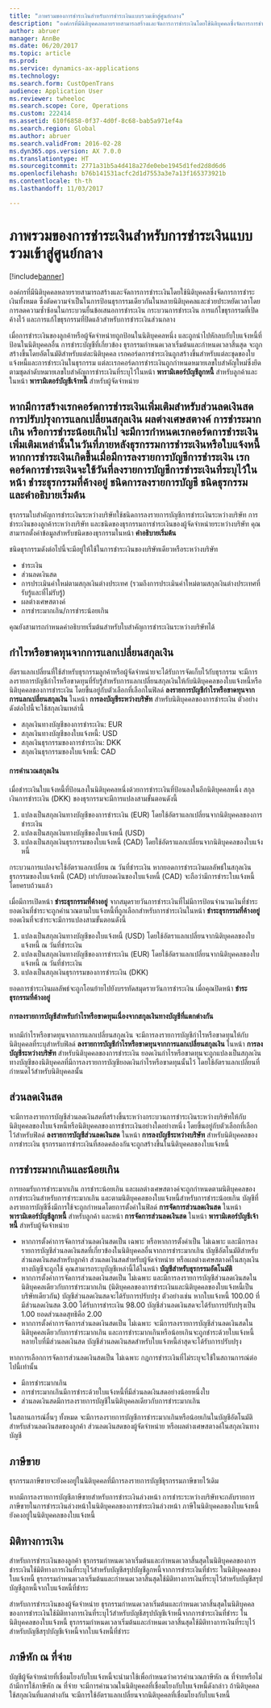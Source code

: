 ```yaml
---
title: "ภาพรวมของการชำระเงินสำหรับการชำระเงินแบบรวมเข้าสู่ศูนย์กลาง"
description: "องค์กรที่มีนิติบุคคลหลายรายสามารถสร้างและจัดการการชำระเงินโดยใช้นิติบุคคลซึ่งจัดการการชำระเงินทั้งหมด ซึ่งตัดความจำเป็นในการป้อนธุรกรรมเดียวกันในหลายนิติบุคคลและช่วยประหยัดเวลาโดยการลดความซ้ำซ้อนในกระบวนยื่นข้อเสนอการชำระเงิน กระบวนการชำระเงิน การแก้ไขธุรกรรมที่เปิดค้างไว้ และการแก้ไขธุรกรรมที่ปิดแล้วสำหรับการชำระเงินส่วนกลาง"
author: abruer
manager: AnnBe
ms.date: 06/20/2017
ms.topic: article
ms.prod: 
ms.service: dynamics-ax-applications
ms.technology: 
ms.search.form: CustOpenTrans
audience: Application User
ms.reviewer: twheeloc
ms.search.scope: Core, Operations
ms.custom: 222414
ms.assetid: 610f6858-0f37-4d0f-8c68-bab5a971ef4a
ms.search.region: Global
ms.author: abruer
ms.search.validFrom: 2016-02-28
ms.dyn365.ops.version: AX 7.0.0
ms.translationtype: HT
ms.sourcegitcommit: 2771a31b5a4d418a27de0ebe1945d1fed2d8d6d6
ms.openlocfilehash: b76b141531acfc2d1d7553a3e7a13f165373921b
ms.contentlocale: th-th
ms.lasthandoff: 11/03/2017

---
```


# <a name="settlement-overview-for-centralized-payments"></a>ภาพรวมของการชำระเงินสำหรับการชำระเงินแบบรวมเข้าสู่ศูนย์กลาง

[!include[banner](../includes/banner.md)]


องค์กรที่มีนิติบุคคลหลายรายสามารถสร้างและจัดการการชำระเงินโดยใช้นิติบุคคลซึ่งจัดการการชำระเงินทั้งหมด ซึ่งตัดความจำเป็นในการป้อนธุรกรรมเดียวกันในหลายนิติบุคคลและช่วยประหยัดเวลาโดยการลดความซ้ำซ้อนในกระบวนยื่นข้อเสนอการชำระเงิน กระบวนการชำระเงิน การแก้ไขธุรกรรมที่เปิดค้างไว้ และการแก้ไขธุรกรรมที่ปิดแล้วสำหรับการชำระเงินส่วนกลาง 

เมื่อการชำระเงินของลูกค้าหรือผู้จัดจำหน่ายถูกป้อนในนิติบุคคลหนึ่ง และถูกนำไปหักลบกับใบแจ้งหนี้ที่ป้อนในนิติบุคคลอื่น การชำระบัญชีที่เกี่ยวข้อง ธุรกรรมกำหนดเวลาเริ่มต้นและกำหนดเวลาสิ้นสุด จะถูกสร้างขึ้นโดยอัตโนมัติสำหรับแต่ละนิติบุคคล เรกคอร์ดการชำระเงินถูกสร้างขึ้นสำหรับแต่ละชุดของใบแจ้งหนี้และการชำระเงินในธุรกรรม แต่ละเรกคอร์ดการชำระเงินถูกกำหนดหมายเลขใบสำคัญใหม่ซึ่งยึดตามชุดลำดับหมายเลขใบสำคัญการชำระเงินที่ระบุไว้ในหน้า **พารามิเตอร์บัญชีลูกหนี้** สำหรับลูกค้าและในหน้า **พารามิเตอร์บัญชีเจ้าหนี้** สำหรับผู้จัดจำหน่าย 

หากมีการสร้างเรกคอร์ดการชำระเงินเพิ่มเติมสำหรับส่วนลดเงินสด การปรับปรุงการแลกเปลี่ยนสกุลเงิน ผลต่างเศษสตางค์ การชำระมากเกิน หรือการชำระน้อยเกินไป จะมีการกำหนดเรกคอร์ดการชำระเงินเพิ่มเติมเหล่านั้นในวันที่ภายหลังธุรกรรมการชำระเงินหรือใบแจ้งหนี้ หากการชำระเงินเกิดขึ้นเมื่อมีการลงรายการบัญชีการชำระเงิน เรกคอร์ดการชำระเงินจะใช้วันที่ลงรายการบัญชีการชำระเงินที่ระบุไว้ในหน้า **ชำระธุรกรรมที่ค้างอยู่**
ชนิดการลงรายการบัญชี ชนิดธุรกรรม และคำอธิบายเริ่มต้น
----------------------------------------------------------

ธุรกรรมใบสำคัญการชำระเงินระหว่างบริษัทใช้ชนิดการลงรายการบัญชีการชำระเงินระหว่างบริษัท การชำระเงินของลูกค้าระหว่างบริษัท และชนิดของธุรกรรมการชำระเงินของผู้จัดจำหน่ายระหว่างบริษัท คุณสามารถตั้งค่าข้อมูลสำหรับชนิดของธุรกรรมในหน้า **คำอธิบายเริ่มต้น** 

ชนิดธุรกรรมดังต่อไปนี้จะมีอยู่ให้ใช้ในการชำระเงินของบริษัทเดียวหรือระหว่างบริษัท

-   ชำระเงิน
-   ส่วนลดเงินสด
-   การประเมินค่าใหม่ตามสกุลเงินต่างประเทศ (รวมถึงการประเมินค่าใหม่ตามสกุลเงินต่างประเทศที่รับรู้และที่ไม่รับรู้)
-   ผลต่างเศษสตางค์
-   การชำระมากเกิน/การชำระน้อยเกิน

คุณยังสามารถกำหนดคำอธิบายเริ่มต้นสำหรับใบสำคัญการชำระเงินระหว่างบริษัทได้

<a name="currency-exchange-gains-or-losses"></a>กำไรหรือขาดทุนจากการแลกเปลี่ยนสกุลเงิน
---------------------------------

อัตราแลกเปลี่ยนที่ใช้สำหรับธุรกรรมลูกค้าหรือผู้จัดจำหน่ายจะได้รับการจัดเก็บไว้กับธุรกรรม จะมีการลงรายการบัญชีกำไรหรือขาดทุนที่รับรู้สำหรับการแลกเปลี่ยนสกุลเงินให้กับนิติบุคคลของใบแจ้งหนี้หรือนิติบุคคลของการชำระเงิน โดยขึ้นอยู่กับตัวเลือกที่เลือกในฟิลด์ **ลงรายการบัญชีกำไรหรือขาดทุนจากการแลกเปลี่ยนสกุลเงิน** ในหน้า **การลงบัญชีระหว่างบริษัท** สำหรับนิติบุคคลของการชำระเงิน ตัวอย่างดังต่อไปนี้จะใช้สกุลเงินเหล่านี้
-   สกุลเงินทางบัญชีของการชำระเงิน: EUR
-   สกุลเงินทางบัญชีของใบแจ้งหนี้: USD
-   สกุลเงินธุรกรรมของการชำระเงิน: DKK
-   สกุลเงินธุรกรรมของใบแจ้งหนี้: CAD

#### <a name="currency-calculations"></a>การคำนวณสกุลเงิน

เมื่อชำระเงินใบแจ้งหนี้ที่ป้อนลงในนิติบุคคลหนึ่งด้วยการชำระเงินที่ป้อนลงในอีกนิติบุคคลหนึ่ง สกุลเงินการชำระเงิน (DKK) ของธุรกรรมจะมีการแปลงสามขั้นตอนดังนี้
1.  แปลงเป็นสกุลเงินทางบัญชีของการชำระเงิน (EUR) โดยใช้อัตราแลกเปลี่ยนจากนิติบุคคลของการชำระเงิน
2.  แปลงเป็นสกุลเงินทางบัญชีของใบแจ้งหนี้ (USD)
3.  แปลงเป็นสกุลเงินธุรกรรมของใบแจ้งหนี้ (CAD) โดยใช้อัตราแลกเปลี่ยนจากนิติบุคคลของใบแจ้งหนี้

กระบวนการแปลงจะใช้อัตราแลกเปลี่ยน ณ วันที่ชำระเงิน หากยอดการชำระเงินผลลัพธ์ในสกุลเงินธุรกรรมของใบแจ้งหนี้ (CAD) เท่ากับยอดเงินของใบแจ้งหนี้ (CAD) จะถือว่ามีการชำระใบแจ้งหนี้โดยครบถ้วนแล้ว 

เมื่อมีการเปิดหน้า **ชำระธุรกรรมที่ค้างอยู่** จากสมุดรายวันการชำระเงินที่ไม่มีการป้อนจำนวนเงินที่ชำระ ยอดเงินที่ชำระจะถูกคำนวณตามใบแจ้งหนี้ที่ถูกเลือกสำหรับการชำระเงินในหน้า **ชำระธุรกรรมที่ค้างอยู่** ยอดเงินที่จะชำระจะมีการแปลงสามขั้นตอนดังนี้
1.  แปลงเป็นสกุลเงินทางบัญชีของใบแจ้งหนี้ (USD) โดยใช้อัตราแลกเปลี่ยนจากนิติบุคคลของใบแจ้งหนี้ ณ วันที่ชำระเงิน
2.  แปลงเป็นสกุลเงินทางบัญชีของการชำระเงิน (EUR) โดยใช้อัตราแลกเปลี่ยนจากนิติบุคคลของใบแจ้งหนี้ ณ วันที่ชำระเงิน
3.  แปลงเป็นสกุลเงินธุรกรรมของการชำระเงิน (DKK)

ยอดการชำระเงินผลลัพธ์จะถูกโอนย้ายไปยังบรรทัดสมุดรายวันการชำระเงิน เมื่อคุณปิดหน้า **ชำระธุรกรรมที่ค้างอยู่**

#### <a name="posting-for-gain-or-loss-because-of-different-accounting-currencies"></a>การลงรายการบัญชีสำหรับกำไรหรือขาดทุนเนื่องจากสกุลเงินทางบัญชีที่แตกต่างกัน

หากมีกำไรหรือขาดทุนจากการแลกเปลี่ยนสกุลเงิน จะมีการลงรายการบัญชีกำไรหรือขาดทุนให้กับนิติบุคคลที่ระบุสำหรับฟิลด์ **ลงรายการบัญชีกำไรหรือขาดทุนจากการแลกเปลี่ยนสกุลเงิน** ในหน้า **การลงบัญชีระหว่างบริษัท** สำหรับนิติบุคคลของการชำระเงิน ยอดเงินกำไรหรือขาดทุนจะถูกแปลงเป็นสกุลเงินทางบัญชีของนิติบุคคลที่มีการลงรายการบัญชียอดเงินกำไรหรือขาดทุนนั้นไว้ โดยใช้อัตราแลกเปลี่ยนที่กำหนดไว้สำหรับนิติบุคคลนั้น

<a name="cash-discounts"></a>ส่วนลดเงินสด
--------------

จะมีการลงรายการบัญชีส่วนลดเงินสดที่สร้างขึ้นระหว่างกระบวนการชำระเงินระหว่างบริษัทให้กับนิติบุคคลของใบแจ้งหนี้หรือนิติบุคคลของการชำระเงินอย่างใดอย่างหนึ่ง โดยขึ้นอยู่กับตัวเลือกที่เลือกไว้สำหรับฟิลด์ **ลงรายการบัญชีส่วนลดเงินสด** ในหน้า **การลงบัญชีระหว่างบริษัท** สำหรับนิติบุคคลของการชำระเงิน ธุรกรรมการชำระเงินที่สอดคล้องกันจะถูกสร้างขึ้นในนิติบุคคลของใบแจ้งหนี้

<a name="overpayments-and-underpayments"></a>การชำระมากเกินและน้อยเกิน
------------------------------

การยอมรับการชำระมากเกิน การชำระน้อยเกิน และผลต่างเศษสตางค์จะถูกกำหนดตามนิติบุคคลของการชำระเงินสำหรับการชำระมากเกิน และตามนิติบุคคลของใบแจ้งหนี้สำหรับการชำระน้อยเกิน บัญชีที่ลงรายการบัญชีซึ่งมีการใช้จะถูกกำหนดโดยการตั้งค่าในฟิลด์ **การจัดการส่วนลดเงินสด** ในหน้า **พารามิเตอร์บัญชีลูกหนี้** สำหรับลูกค้า และหน้า **การจัดการส่วนลดเงินสด** ในหน้า **พารามิเตอร์บัญชีเจ้าหนี้** สำหรับผู้จัดจำหน่าย

-   หากการตั้งค่าการจัดการส่วนลดเงินสดเป็น เฉพาะ หรือหากการตั้งค่าเป็น ไม่เฉพาะ และมีการลงรายการบัญชีส่วนลดเงินสดที่เกี่ยวข้องในนิติบุคคลอื่นจากการชำระมากเกิน บัญชีอัตโนมัติสำหรับส่วนลดเงินสดสำหรับลูกค้า ส่วนลดเงินสดสำหรับผู้จัดจำหน่าย หรือผลต่างเศษสตางค์ในสกุลเงินทางบัญชีจะถูกใช้ คุณสามารถระบุบัญชีเหล่านี้ได้ในหน้า **บัญชีสำหรับธุรกรรมอัตโนมัติ**
-   หากการตั้งค่าการจัดการส่วนลดเงินสดเป็น ไม่เฉพาะ และมีการลงรายการบัญชีส่วนลดเงินสดในนิติบุคคลเดียวกับการชำระมากเกิน (นิติบุคคลของการชำระเงินและนิติบุคคลของใบแจ้งหนี้เป็นบริษัทเดียวกัน) บัญชีส่วนลดเงินสดจะได้รับการปรับปรุง ตัวอย่างเช่น หากใบแจ้งหนี้ 100.00 ที่มีส่วนลดเงินสด 3.00 ได้รับการชำระเงิน 98.00 บัญชีส่วนลดเงินสดจะได้รับการปรับปรุงเป็น 1.00 ยอดส่วนลดสุทธิคือ 2.00
-   หากการตั้งค่าการจัดการส่วนลดเงินสดเป็น ไม่เฉพาะ จะมีการลงรายการบัญชีส่วนลดเงินสดในนิติบุคคลเดียวกับการชำระมากเกิน และการชำระมากเกินหรือน้อยเกินจะถูกชำระด้วยใบแจ้งหนี้หลายใบที่มีส่วนลดเงินสด บัญชีส่วนลดเงินสดสำหรับใบแจ้งหนี้ล่าสุดจะได้รับการปรับปรุง

หากการเลือกการจัดการส่วนลดเงินสดเป็น ไม่เฉพาะ กฎการชำระเงินที่ไม่ระบุจะใช้ในสถานการณ์ต่อไปนี้เท่านั้น
-   มีการชำระมากเกิน
-   การชำระมากเกินมีการชำระด้วยใบแจ้งหนี้ที่มีส่วนลดเงินสดอย่างน้อยหนึ่งใบ
-   ส่วนลดเงินสดมีการลงรายการบัญชีในนิติบุคคลเดียวกับการชำระมากเกิน

ในสถานการณ์อื่นๆ ทั้งหมด จะมีการลงรายการบัญชีการชำระมากเกินหรือน้อยเกินในบัญชีอัตโนมัติสำหรับส่วนลดเงินสดของลูกค้า ส่วนลดเงินสดของผู้จัดจำหน่าย หรือผลต่างเศษสตางค์ในสกุลเงินทางบัญชี

## <a name="sales-tax"></a>ภาษีขาย
ธุรกรรมภาษีขายจะยังคงอยู่ในนิติบุคคลที่มีการลงรายการบัญชีธุรกรรมภาษีขายไว้เดิม 

หากมีการลงรายการบัญชีภาษีขายสำหรับการชำระเงินล่วงหน้า การชำระระหว่างบริษัทจะกลับรายการภาษีขายในการชำระเงินล่วงหน้าในนิติบุคคลของการชำระเงินล่วงหน้า ภาษีในนิติบุคคลของใบแจ้งหนี้ยังคงอยู่ในนิติบุคคลของใบแจ้งหนี้

## <a name="financial-dimensions"></a>มิติทางการเงิน
สำหรับการชำระเงินของลูกค้า ธุรกรรมกำหนดเวลาเริ่มต้นและกำหนดเวลาสิ้นสุดในนิติบุคคลของการชำระเงินใช้มิติทางการเงินที่ระบุไว้สำหรับบัญชีสรุปบัญชีลูกหนี้จากการชำระเงินที่ชำระ ในนิติบุคคลของใบแจ้งหนี้ ธุรกรรมกำหนดเวลาเริ่มต้นและกำหนดเวลาสิ้นสุดใช้มิติทางการเงินที่ระบุไว้สำหรับบัญชีสรุปบัญชีลูกหนี้จากใบแจ้งหนี้ที่ชำระ 

สำหรับการชำระเงินของผู้จัดจำหน่าย ธุรกรรมกำหนดเวลาเริ่มต้นและกำหนดเวลาสิ้นสุดในนิติบุคคลของการชำระเงินใช้มิติทางการเงินที่ระบุไว้สำหรับบัญชีสรุปบัญชีเจ้าหนี้จากการชำระเงินที่ชำระ ในนิติบุคคลของใบแจ้งหนี้ ธุรกรรมกำหนดเวลาเริ่มต้นและกำหนดเวลาสิ้นสุดใช้มิติทางการเงินที่ระบุไว้สำหรับบัญชีสรุปบัญชีเจ้าหนี้จากใบแจ้งหนี้ที่ชำระ

## <a name="withholding-tax"></a>ภาษีหัก ณ ที่จ่าย
บัญชีผู้จัดจำหน่ายที่เชื่อมโยงกับใบแจ้งหนี้จะนำมาใช้เพื่อกำหนดว่าควรคำนวณภาษีหัก ณ ที่จ่ายหรือไม่ ถ้ามีการใช้ภาษีหัก ณ ที่จ่าย จะมีการคำนวณในนิติบุคคลที่เชื่อมโยงกับใบแจ้งหนี้ดังกล่าว ถ้านิติบุคคลใช้สกุลเงินที่แตกต่างกัน จะมีการใช้อัตราแลกเปลี่ยนจากนิติบุคคลที่เชื่อมโยงกับใบแจ้งหนี้






